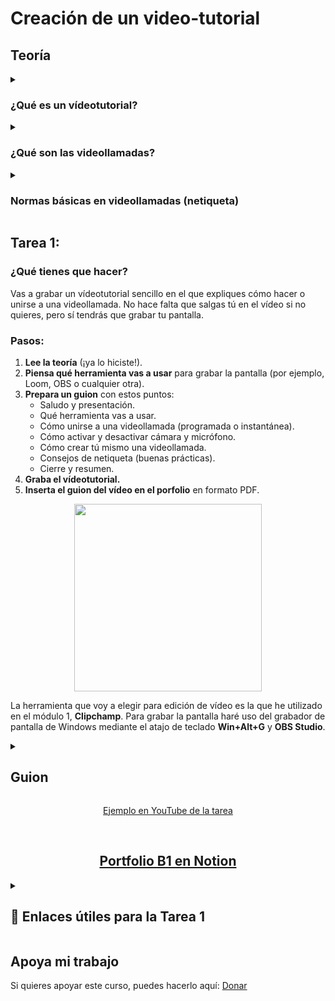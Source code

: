 # Creación de un video-tutorial


## Teoría

<details><summary><h3>¿Qué es un vídeotutorial?</h3></summary>
Un vídeotutorial es un vídeo corto que explica paso a paso cómo hacer algo. Son muy útiles porque:

* Puedes verlos cuando quieras.
* Puedes pausarlos y volver a verlos.
* Te permiten aprender a tu ritmo.
</details>

<details><summary><h3>¿Qué son las videollamadas?</h3></summary>
Las videollamadas permiten hablar con otras personas usando vídeo y sonido, como si estuvieras en persona, pero desde casa o cualquier lugar. Son útiles para:

* Reunirse cuando no puedes estar en el mismo sitio.
* Compartir ideas y documentos.
* Tomar decisiones en grupo.
</details>

<details><summary><h3>Normas básicas en videollamadas (netiqueta)</h3></summary>
La netiqueta es un conjunto de normas para portarse bien en internet. En una videollamada, seguir estas normas ayuda a que todo funcione mejor:

* 🕒 Entra a la hora.
* 🎧 Usa auriculares si puedes, así se escucha mejor.
* 🔇 Apaga el micro cuando no hables.
* 📸 Muestra tu cara si es posible (da más cercanía).
* 🧹 Busca un sitio tranquilo y ordenado.
* 🗣️ Habla con respeto y escucha a los demás.
* 📄 Ten a mano lo que vas a compartir (documentos, presentaciones...).
* 🚫 No grabes sin permiso.
</details>


## Tarea 1:
### ¿Qué tienes que hacer?
Vas a grabar un vídeotutorial sencillo en el que expliques cómo hacer o unirse a una videollamada. No hace falta que salgas tú en el vídeo si no quieres, pero sí tendrás que grabar tu pantalla.

### Pasos:
1. **Lee la teoría** (¡ya lo hiciste!).
2. **Piensa qué herramienta vas a usar** para grabar la pantalla (por ejemplo, Loom, OBS o cualquier otra).
3. **Prepara un guion** con estos puntos:
     * Saludo y presentación.
     * Qué herramienta vas a usar.
     * Cómo unirse a una videollamada (programada o instantánea).
     * Cómo activar y desactivar cámara y micrófono.
     * Cómo crear tú mismo una videollamada.
     * Consejos de netiqueta (buenas prácticas).
     * Cierre y resumen.
4. **Graba el vídeotutorial.**
5. **Inserta el guion del vídeo en el porfolio** en formato PDF.

<p align="center"><img src="https://img.freepik.com/free-vector/videoconference-with-happy-people-desktop-flat-illustration_74855-14200.jpg?semt=ais_hybrid&w=740&q=80" width=300px/></p>

La herramienta que voy a elegir para edición de vídeo es la que he utilizado en el módulo 1, **Clipchamp**. Para grabar la pantalla haré uso del grabador de pantalla de Windows mediante el atajo de teclado **Win+Alt+G** y **OBS Studio**.

<details><summary><h2>Guion</h2></summary>
Saludo, presentación y tema a tratar a continuación; qué herramientas vas a usar y cómo acceder a ellas; cómo acceder a una videollamada de otra persona (programada o en el momento); cómo activar o desactivar cámara y sonido; cómo organizar una videollamada; netiqueta en las videolladas (mostrar cara, apagar micro); conclusión: resumir puntos clave.

 

**(Diapositiva de intro)**

1. Saludo **(Diapositiva de Presentación)**
     * Hola, Soy Erik, el mentor digital e informático de Zabalburu Ikastetxea desde el curso pasado.
2. Presentación de contenido y tema **(Diapositiva índice)**
    * En el módulo 2 vamos a explicar diferentes aspectos de las video-llamadas.
    * Los puntos que vamos a tratar son los siguientes: 1.- Presentación 2.- Índice 3.- Herramientas 4.- Gestión de video-llamadas 5.- Netiqueta (que si no sabes lo que es, te lo explico dentro de poco).
3. Herramientas **(Diapositiva de Herramientas)**
    * Para elaborar este vídeo voy a hacer uso de dos herramientas: Clipchamp, que es un editor de vídeo de Windows, y Google Meet. De manera adicional voy a usar Notion para la elaboración del portfolio y del guion que estoy leyendo ahora mismo y Canva para hacer las diapositivas para este vídeo. Si quieres aprender un par de cosas interesantes de Clipchamp, te dejo el enlace a su canal de YouTube en la descripción del vídeo.
    **(Diapositiva de gestión de video-llamadas):**
4. Gestión de video-llamada
    * En este apartado te voy a explicar cómo abrir Google Mit, cómo realizar y unirse a llamadas y, por último, cómo planificarlas. Podemos acceder a Google Mit en nuestro G mail desde este icono de “atajo”. También podemos acceder desde aquí arriba a la derecha. Todos estos iconos los tengo ordenados en función del uso que les doy. Para reducir el ruido visual, todos aquellos iconos que no uso, los dejo en esta zona de abajo. En mi teléfono móvil organizo igual los iconos, como muestro en esta diapositiva. Volviendo a la explicación: una vez en Google Mit, vemos esta pantalla. Desde estas opciones podemos crear una reunión o unirnos a una existente.
    
      En "Nueva reunión" tenemos tres opciones. Desde la primera se nos genera un enlace que podemos copiar y pegar para invitar a más participantes. Desde la segunda opción podemos iniciar una inmediatamente. Desde la pantalla que se está cargando vemos que también nos aparece la opción de copiar el enlace o Añadir a alguien a la video-llamada. En los iconos de la parte inferior vemos este desactivado porque no tengo cámara en este pc y desde este otro podemos activar o desactivar el micrófono. Este otro icono de la mano es para pedir el turno en la reunión.

      En la última opción, podemos planificarla en Google calendar. Podemos asignarle el título que deseemos, especificar la fecha y hora de inicio y de fin, si es para todo el día y si se repite en el tiempo. Desde aquí a la derecha, podemos gestionar los invitados de la misma, así como los permisos que tienen. En mi caso, prefiero dejar desactivados los permisos. Podemos detallar la ubicación, habilitar una notificación para que nos avise Google Calendar y una descripción en caso de que quisiéramos. Se puede marcar el texto, añadir enlaces y adjuntar ficheros.

      Una vez guardada la entrada, nos aparecerá en el calendario. Desde aquí podríamos acceder a la video-llamada que hemos creado.
5. Netiqueta en las video-llamadas **(Diapositiva de Netiqueta)**
 
      Una netiqueta hace referencia a las normas de conducta socialmente aceptables en Internet. La Netiqueta en las video-llamadas no dista mucho de cualquier netiqueta que se precie.

      Entre las cosas que se consideran positivas, estarían: mostrar tu rostro en la videollamada, pedir el turno para intervenir en la conversación y, por supuesto, ser puntual.

      Lo que es desaconsejable es entrar a la reunión con el micrófono activado porque dificulta la comunicación, comer mientras se está reunido y no cuidar la apariencia con la que te muestras. Este último punto tan solo quiere decir que te vistas como lo harías en clase o en una reunión presencial.
6. Despedida y agradecimiento **(Diapositiva de Agradecimiento)**

      Muchas gracias por la atención prestada.

      Espero que haya podido ayudar a esclarecer algunas dudas sobre este tema.

      Y muchas gracias a Zabalburu Ikastetxea, Ikasgiltza y Berritzegune por la oportunidad de hacer este tipo de aportaciones.

      Un saludo.
</details>

<p align="center"><a href="https://youtu.be/3FdamGFZyi4"/>Ejemplo en YouTube de la tarea</a></p>

</br>

<h2 align="center"><a href="https://eriksenwolf.notion.site/Competencias-Digitales-B1-Eduki-Digitalak-1d04e3ab08e380b38a9be644907de330">Portfolio B1 en Notion</a></h2>

<details><summary><h2>🔗 Enlaces útiles para la Tarea 1</h2></summary>
🔗 Herramientas para elaborar el vídeotutorial

🎥 Grabación de pantalla

* **Loom** (grabación fácil de pantalla y cámara)
* **Screencastify** (extensión de Chrome para grabar pantalla)
* **OBS Studio** (grabador más avanzado y gratuito)

✂️ Edición de vídeo sencilla

* **Clipchamp** (editor online de Microsoft, gratuito)
* **Canva Video** (editor con plantillas visuales)
* **CapCut** (editor rápido, muy usado para redes)

 

🗃️ Conversión o compresión de vídeo (opcional)

* **CloudConvert** (para cambiar formato de vídeo)
* **VEED.io** (compresión, subtítulos, edición rápida online)

 

📁 Herramientas de Google (para organizar y compartir recursos)

* **Google Drive** (guardar y compartir archivos)
* **Google Docs** (crear el guion en documento)
* **Google Meet** (hacer videollamadas)
</details>



## Apoya mi trabajo
Si quieres apoyar este curso, puedes hacerlo aquí: [Donar](https://paypal.me/eriksenwolf?locale.x=es_ES&country.x=ES)
